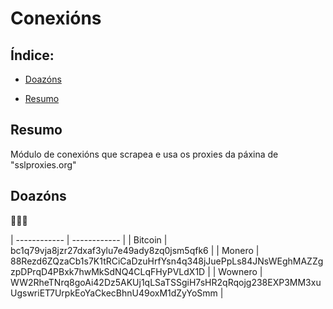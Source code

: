 # Conexións

## Índice:
* [Doazóns](README.md#doazóns)
+ [Resumo](README.md#resumo)

## Resumo

Módulo de conexións que scrapea e usa os proxies da páxina de "sslproxies.org"


## Doazóns

🙇🙇‍♀

| ------------ | ------------ |
| Bitcoin | bc1q79vja8jzr27dxaf3ylu7e49ady8zq0jsm5qfk6 |
| Monero | 88Rezd6ZQzaCb1s7K1tRCiCaDzuHrfYsn4q348jJuePpLs84JNsWEghMAZZgzpDPrqD4PBxk7hwMkSdNQ4CLqFHyPVLdX1D |
| Wownero | WW2RheTNrq8goAi42Dz5AKUj1qLSaTSSgiH7sHR2qRqojg238EXP3MM3xuUgswriET7UrpkEoYaCkecBhnU49oxM1dZyYoSmm |
